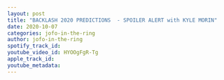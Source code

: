 ```yaml
---
layout: post
title: "BACKLASH 2020 PREDICTIONS  - SPOILER ALERT with KYLE MORIN"
date: 2020-10-07
categories: jofo-in-the-ring
author: jofo-in-the-ring
spotify_track_id: 
youtube_video_id: HYOOgFgR-Tg
apple_track_id: 
youtube_metadata: 
---
```

